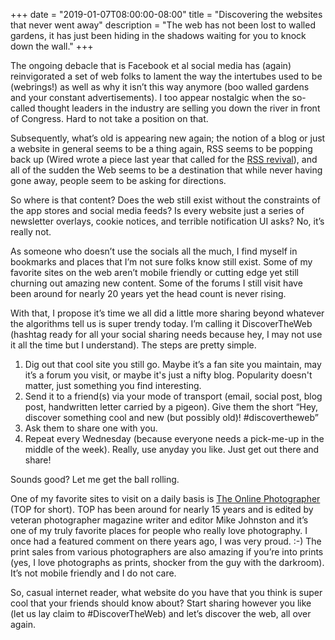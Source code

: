 +++
date = "2019-01-07T08:00:00-08:00"
title = "Discovering the websites that never went away"
description = "The web has not been lost to walled gardens, it has just been hiding in the shadows waiting for you to knock down the wall."
+++

The ongoing debacle that is Facebook et al social media has (again) reinvigorated a set of web folks to lament the way the intertubes used to be (webrings!) as well as why it isn’t this way anymore (boo walled gardens and your constant advertisements). I too appear nostalgic when the so-called thought leaders in the industry are selling you down the river in front of Congress. Hard to not take a position on that.

Subsequently, what’s old is appearing new again; the notion of a blog or just a website in general seems to be a thing again, RSS seems to be popping back up (Wired wrote a piece last year that called for the [RSS revival](https://www.wired.com/story/rss-readers-feedly-inoreader-old-reader/)), and all of the sudden the Web seems to be a destination that while never having gone away, people seem to be asking for directions.

So where is that content? Does the web still exist without the constraints of the app stores and social media feeds? Is every website just a series of newsletter overlays, cookie notices, and terrible notification UI asks? No, it’s really not.

As someone who doesn’t use the socials all the much, I find myself in bookmarks and places that I’m not sure folks know still exist. Some of my favorite sites on the web aren’t mobile friendly or cutting edge yet still churning out amazing new content. Some of the forums I still visit have been around for nearly 20 years yet the head count is never rising.

With that, I propose it’s time we all did a little more sharing beyond whatever the algorithms tell us is super trendy today. I’m calling it DiscoverTheWeb (hashtag ready for all your social sharing needs because hey, I may not use it all the time but I understand). The steps are pretty simple.

1. Dig out that cool site you still go. Maybe it’s a fan site you maintain, may it’s a forum you visit, or maybe it's just a nifty blog. Popularity doesn't matter, just something you find interesting.
2. Send it to a friend(s) via your mode of transport (email, social post, blog post, handwritten letter carried by a pigeon). Give them the short “Hey, discover something cool and new (but possibly old)! #discovertheweb”
3. Ask them to share one with you.
4. Repeat every Wednesday (because everyone needs a pick-me-up in the middle of the week). Really, use anyday you like. Just get out there and share!

Sounds good? Let me get the ball rolling.

One of my favorite sites to visit on a daily basis is [The Online Photographer](https://theonlinephotographer.typepad.com/the_online_photographer/blog_index.html) (TOP for short). TOP has been around for nearly 15 years and is edited by veteran photographer magazine writer and editor Mike Johnston and it’s one of my truly favorite places for people who really love photography. I once had a featured comment on there years ago, I was very proud. :-) The print sales from various photographers are also amazing if you’re into prints (yes, I love photographs as prints, shocker from the guy with the darkroom). It’s not mobile friendly and I do not care.

So, casual internet reader, what website do you have that you think is super cool that your friends should know about? Start sharing however you like (let us lay claim to #DiscoverTheWeb) and let’s discover the web, all over again.
